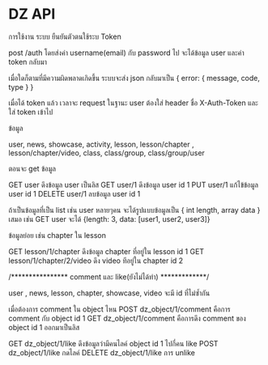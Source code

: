 DZ API
==

การใช้งาน
ระบบ ยืนยันตัวตนใช้ระบ Token

post /auth โดยส่งค่า username(email) กับ password ไป จะได้ข้อมูล user และค่า token กลับมา

เมื่อใดก็ตามที่มีความผิดพลาดเกิดขึ้น ระบบจะส่ง json กลับมาเป็น { error: { message, code, type } }


เมื่อได้ token แล้ว เวลาจะ request ในฐานะ user ต้องใส่ header ชื่อ X-Auth-Token และใส่ token เข้าไป


ข้อมูล

user, news, showcase, activity, lesson, lesson/chapter , lesson/chapter/video, class, class/group, class/group/user

ตอนจะ get ข้อมูล

GET user ดึงข้อมูล user เป็นลิส
GET user/1 ดึงข้อมูล user id 1
PUT user/1 แก้ไข้ข้อมูล user id 1
DELETE user/1 ลบข้อมูล user id 1

ถ้าเป็นข้อมูลที่เป็น list เช่น user หลายๆคน จะได้รูปแบบข้อมูลเป็น { int length, array data } เสมอ
เช่น GET user จะได้ {length: 3, data: [user1, user2, user3]}

ข้อมูลย่อย เช่น chapter ใน lesson

GET lesson/1/chapter ดึงข้อมูล chapter ที่อยู่ใน lesson id 1
GET lesson/1/chapter/2/video ดึง video ทีอยู่ใน chapter id 2

/**************** comment และ like(ยังไม่ได้ทำ) *************/

user , news, lesson, chapter, showcase, video จะมี id ที่ไม่ซ้ำกัน

เมื่อต้องการ comment ใน object ไหน
POST dz_object/1/comment คือการ comment กับ object id 1
GET dz_object/1/comment คือการดึง comment ของ object id 1 ออกมาเป็นลิส

GET dz_object/1/like ดึงข้อมูลว่ามีคนไลค์ object id 1 ไปกี่คน like
POST dz_object/1/like กดไลค์
DELETE dz_object/1/like การ unlike


